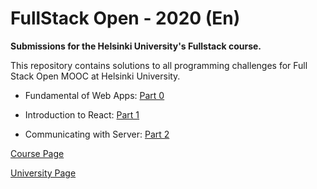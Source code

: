 # FullStack Open - 2020 (En)

**Submissions for the Helsinki University's Fullstack course.**

This repository contains solutions to all programming challenges for Full Stack Open MOOC at Helsinki University. 

- Fundamental of Web Apps:  [Part 0](https://fullstackopen.com/en/part0/fundamentals_of_web_apps#exercises-0-1-0-6)

- Introduction to React: [Part 1](https://fullstackopen.com/en/part1)

- Communicating with Server: [Part 2](https://fullstackopen.com/en/part2)

[Course Page](https://fullstackopen.com/en)

[University Page](https://studies.cs.helsinki.fi/fullstackopen2020)
